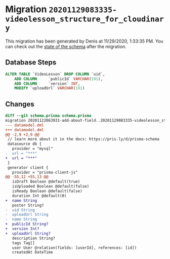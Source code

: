 # Migration `20201129083335-videolesson_structure_for_cloudinary`

This migration has been generated by Denis at 11/29/2020, 1:33:35 PM.
You can check out the [state of the schema](./schema.prisma) after the migration.

## Database Steps

```sql
ALTER TABLE `VideoLesson` DROP COLUMN `uid`,
    ADD COLUMN     `publicId` VARCHAR(191),
    ADD COLUMN     `version` INT,
    MODIFY `uploadUrl` VARCHAR(191)
```

## Changes

```diff
diff --git schema.prisma schema.prisma
migration 20201122063931-add-about-field..20201129083335-videolesson_structure_for_cloudinary
--- datamodel.dml
+++ datamodel.dml
@@ -2,9 +2,9 @@
 // learn more about it in the docs: https://pris.ly/d/prisma-schema
 datasource db {
   provider = "mysql"
-  url = "***"
+  url = "***"
 }
 generator client {
   provider = "prisma-client-js"
@@ -55,12 +55,13 @@
   isDraft Boolean @default(true)
   isUploaded Boolean @default(false)
   isReady Boolean @default(false)
   duration Int @default(0)
+  name String
   poster String?
-  uid String
-  uploadUrl String
-  name String
+  publicId String?
+  version Int?
+  uploadUrl String?
   description String?
   tags Tag[]
   user User @relation(fields: [userId], references: [id])
   createdAt DateTime
```


